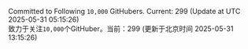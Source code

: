 Committed to Following `10,000` GitHubers. Current: <!-- FOLLOWING_COUNT -->299<!-- FOLLOWING_COUNT --> (Update at UTC <!-- LAST_UPDATED -->2025-05-31 05:15:26<!-- LAST_UPDATED -->)<br>
致力于关注`10,000`个GitHuber。当前：<!-- FOLLOWING_COUNT -->299<!-- FOLLOWING_COUNT --> (更新于北京时间 <!-- LAST_UPDATED_CST -->2025-05-31 13:15:26<!-- LAST_UPDATED_CST -->)
